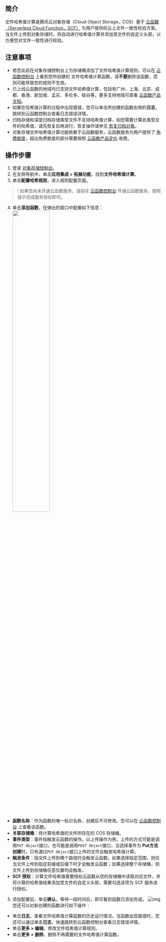## 简介

文件哈希值计算是腾讯云对象存储（Cloud Object Storage，COS）基于 [云函数（Serverless Cloud Function，SCF）](https://cloud.tencent.com/document/product/583) 为用户提供的云上文件一致性检验方案。当文件上传到对象存储时，将自动进行哈希值计算并添加至文件的自定义头部，以方便您对文件一致性进行校验。

## 注意事项


- 若您此前在对象存储控制台上为存储桶添加了文件哈希值计算规则，可以在 [云函数控制台](https://console.cloud.tencent.com/scf/list?rid=1&ns=default) 上看到您所创建的 文件哈希值计算函数，请**不要**删除该函数，否则可能导致您的规则不生效。
- 已上线云函数的地域均已支持文件哈希值计算，包括有广州、上海、北京、成都、香港、新加坡、孟买、多伦多、硅谷等，更多支持地域可查看 [云函数产品文档](https://cloud.tencent.com/document/product/583)。
- 如果在哈希值计算的过程中出现报错，您可以单击所创建的函数右侧的**日志**，跳转到云函数控制台查看日志错误详情。
- 归档存储和深度归档存储类型文件不支持哈希值计算，如您需要计算此类型文件的哈希值，请先恢复后再进行，恢复操作请参见 [恢复归档对象](https://cloud.tencent.com/document/product/436/32430)。
- 对象存储文件哈希值计算功能依赖于云函数服务，云函数服务为用户提供了 [免费额度](https://cloud.tencent.com/document/product/583/12282)，超出免费额度的部分需要按照 [云函数产品定价](https://cloud.tencent.com/document/product/583/12281) 收费。

## 操作步骤

1. 登录 [对象存储控制台](https://console.cloud.tencent.com/cos5)。
2. 在左侧导航中，单击**应用集成 > 拓展功能**，找到**文件哈希值计算**。
3. 单击**配置哈希规则**，进入规则配置页面。
>! 如果您尚未开通云函数服务，请前往 [云函数控制台](https://console.cloud.tencent.com/scf) 开通云函数服务，按照提示完成服务授权即可。
>
4. 单击**添加函数**，在弹出的窗口中配置如下信息：
<img src="https://main.qcloudimg.com/raw/b87217d555d0b3e8d1272d4ce9bdd0b3.png" style="width: 50%;"></br>
 - **函数名称**：作为函数的唯一标识名称，创建后不可修改。您可以在 [云函数控制台](https://console.cloud.tencent.com/scf/list?rid=1&ns=default) 上查看该函数。
 - **关联存储桶**：待计算哈希值的文件所存在的 COS 存储桶。
 - **事件类型**：事件指触发云函数的操作。以上传操作为例，上传的方式可能是调用`PUT Object`接口，也可能是调用`POST Object`接口，当选择事件为 **Put方法创建**时，只有通过`PUT Object`接口上传的文件会触发哈希值计算。
 - **触发条件**：指文件上传到哪个路径时会触发云函数。如果选择指定范围，则仅当文件上传到指定前缀或后缀下时才会触发云函数；如果选择整个存储桶，则文件上传到存储桶任意位置均会触发。
 - **SCF 授权**：计算文件哈希值需要授权云函数从您的存储桶中读取对应文件，并将计算的哈希值结果添加至文件的自定义头部，需要勾选该项为 SCF 服务进行授权。
5. 添加配置后，单击**确认**，等待一段时间后，即可看到函数已添加完成。
![img](https://main.qcloudimg.com/raw/0c19d5425ee8f8efda848f38c4ffdb7f.png)
您还可以对新创建的函数进行如下操作：
 - 单击**日志**，查看文件哈希值计算函数的历史运行情况。当函数出现报错时，您还可以通过单击**日志**，快速跳转到云函数控制台查看日志错误详情。
 - 单击**更多 > 编辑**，修改文件哈希值计算规则。
 - 单击**更多 > 删除**，删除不再需要的文件哈希值计算函数。
